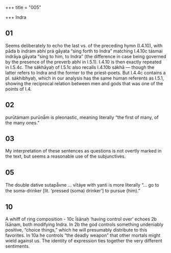 +++
title = "005"

+++
Indra


## 01
Seems deliberately to echo the last vs. of the preceding hymn (I.4.10), with pāda b índram abhí prá gāyata “sing forth to Indra” matching I.4.10c tásmai índrāya gāyata “sing to him, to Indra” (the difference in case being governed by the presence of the preverb abhí in I.5.1). I.4.10 is then exactly repeated in I.5.4c. The sákhāyaḥ of I.5.1c also recalls I.4.10b sákhā — though the latter refers to Indra and the former to the priest-poets. But I.4.4c contains a pl. sákhibhyaḥ, which in our analysis has the same human referents as I.5.1, showing the reciprocal relation between men and gods that was one of the points of I.4.


## 02
purūtámam purūṇā́m is pleonastic, meaning literally “the first of many, of the many ones.”


## 03
My interpretation of these sentences as questions is not overtly marked in the text, but seems a reasonable use of the subjunctives.


## 05
The double dative sutapā̎vne … vītáye with yanti is more literally “… go to the soma-drinker [lit. ‘pressed (soma) drinker’] to pursue (him).”


## 10
A whiff of ring composition - 10c ī́śānaḥ ‘having control over’ echoes 2b ī́śānam, both modifying Indra. In 2b the god controls something undeniably positive, “choice things,” which he will presumably distribute to this favorites. In 10a he controls “the deadly weapon” that other mortals might wield against us. The identity of expression ties together the very different sentiments.
